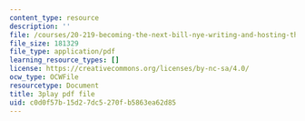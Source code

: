 ```yaml
---
content_type: resource
description: ''
file: /courses/20-219-becoming-the-next-bill-nye-writing-and-hosting-the-educational-show-january-iap-2015/c0d0f57b15d27dc5270fb5863ea62d85_XDBr39cwmbg.pdf
file_size: 181329
file_type: application/pdf
learning_resource_types: []
license: https://creativecommons.org/licenses/by-nc-sa/4.0/
ocw_type: OCWFile
resourcetype: Document
title: 3play pdf file
uid: c0d0f57b-15d2-7dc5-270f-b5863ea62d85
---
```

